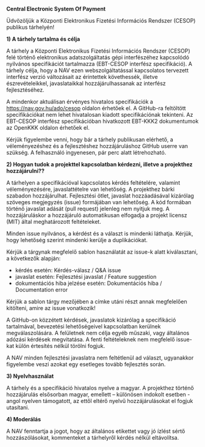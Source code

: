 **Central Electronic System Of Payment**

Üdvözöljük a Központi Elektronikus Fizetési Információs Rendszer (CESOP) publikus tárhelyén!

**1) A tárhely tartalma és célja**

A tárhely a Központi Elektronikus Fizetési Információs Rendszer (CESOP) felé történő elektronikus adatszolgáltatás gépi interfészéhez kapcsolódó nyilvános specifikációt tartalmazza (EBT-CESOP interfész specifikáció). A tárhely célja, hogy a NAV ezen webszolgáltatással kapcsolatos tervezett interfész verzió változásait az érintettek követhessék, illetve észrevételeikkel, javaslataikkal hozzájárulhassanak az interfész fejlesztéséhez.

A mindenkor aktuálisan érvényes hivatalos specifikációk a https://nav.gov.hu/ado/cesop oldalon érhetőek el. A GitHub-ra feltöltött specifikációkat nem lehet hivatalosan kiadott specifikációnak tekinteni. Az EBT-CESOP interfész specifikációban hivatkozott EBT-KKK2 dokumentumok az OpenKKK oldalon érhetőek el.

Kérjük figyelembe venni, hogy bár a tárhely publikusan elérhető, a véleményezéshez és a fejlesztéshez hozzájáruláshoz GitHub userre van szükség. A felhasználó ingyenesen, pár perc alatt létrehozható.

**2) Hogyan tudok a projekttel kapcsolatban kérdezni, illetve a projekthez hozzájárulni??**

A tárhelyen a specifikációval kapcsolatos kérdés feltételére, valamint véleményezésére, javaslattételre van lehetőség. A projekthez bárki szabadon hozzájárulhat. Fejlesztési ötlet, javaslat hozzáadásával kizárólag szöveges megjegyzés (issue) formájában van lehetőség. A kód formában történő javaslat adását (pull request) jelenleg nem nyitjuk meg. A hozzájáruláskor a hozzájáruló automatikusan elfogadja a projekt licensz (MIT) által meghatározott feltételeket.

Minden issue nyilvános, a kérdést és a választ is mindenki láthatja. Kérjük, hogy lehetőség szerint mindenki kerülje a duplikációkat. 

Kérjük a tárgynak megfelelő sablon használatát az issue-k alatt kiválasztani, a következők alapján:

* kérdés esetén: Kérdés-válasz / Q&A issue
* javaslat esetén: Fejlesztési javaslat / Feature suggestion
* dokumentációs hiba jelzése esetén: Dokumentációs hiba / Documentation error

Kérjük a sablon tárgy mezőjében a címke utáni részt annak megfelelően kitölteni, amire az issue vonatkozik!

A GitHub-on közzétett kérdések, javaslatok kizárólag a specifikáció tartalmával, bevezetési lehetőségeivel kapcsolatban kerülnek megválaszolására. A felületnek nem célja egyéb műszaki, vagy általános adózási kérdések megvitatása. A fenti feltételeknek nem megfelelő issue-kat külön értesítés nélkül törölni fogjuk.

A NAV minden fejlesztési javaslatra nem feltétlenül ad választ, ugyanakkor figyelembe veszi azokat egy esetleges tovább fejlesztés során. 

**3) Nyelvhasználat**

A tárhely és a specifikáció hivatalos nyelve a magyar. A projekthez történő hozzájárulás elsősorban magyar, emellett – különösen indokolt esetben - angol nyelven támogatott, az ettől eltérő nyelvű hozzájárulásokat el fogjuk utasítani.

**4) Moderálás**

A NAV fenntartja a jogot, hogy az általános etikettet vagy jó ízlést sértő hozzászólásokat, kommenteket a tárhelyről kérdés nélkül eltávolítsa.

